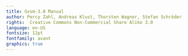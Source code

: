 ```yaml
---
title: Gxsm-3.0 Manual
author: Percy Zahl, Andreas Klust, Thorsten Wagner, Stefan Schröder
rights:  Creative Commons Non-Commercial Share Alike 3.0
language: en-US
fontsize: 12pt
fontfamily: avant
graphics: true
---
```


